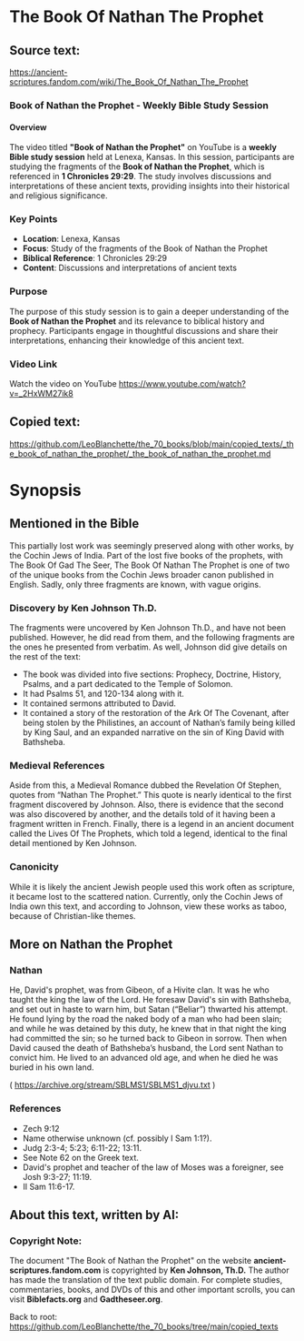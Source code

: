 # The Book Of Nathan The Prophet

## Source text:

https://ancient-scriptures.fandom.com/wiki/The_Book_Of_Nathan_The_Prophet

### Book of Nathan the Prophet - Weekly Bible Study Session

#### Overview

The video titled **"Book of Nathan the Prophet"** on YouTube is a **weekly Bible study session** held at Lenexa, Kansas. In this session, participants are studying the fragments of the **Book of Nathan the Prophet**, which is referenced in **1 Chronicles 29:29**. The study involves discussions and interpretations of these ancient texts, providing insights into their historical and religious significance.

### Key Points

- **Location**: Lenexa, Kansas
- **Focus**: Study of the fragments of the Book of Nathan the Prophet
- **Biblical Reference**: 1 Chronicles 29:29
- **Content**: Discussions and interpretations of ancient texts

### Purpose

The purpose of this study session is to gain a deeper understanding of the **Book of Nathan the Prophet** and its relevance to biblical history and prophecy. Participants engage in thoughtful discussions and share their interpretations, enhancing their knowledge of this ancient text.

### Video Link

Watch the video on YouTube https://www.youtube.com/watch?v=_2HxWM27ik8


## Copied text:

https://github.com/LeoBlanchette/the_70_books/blob/main/copied_texts/_the_book_of_nathan_the_prophet/_the_book_of_nathan_the_prophet.md


# Synopsis
## Mentioned in the Bible

This partially lost work was seemingly preserved along with other works, by the Cochin Jews of India. Part of the lost five books of the prophets, with The Book Of Gad The Seer, The Book Of Nathan The Prophet is one of two of the unique books from the Cochin Jews broader canon published in English. Sadly, only three fragments are known, with vague origins.

### Discovery by Ken Johnson Th.D.

The fragments were uncovered by Ken Johnson Th.D., and have not been published. However, he did read from them, and the following fragments are the ones he presented from verbatim. As well, Johnson did give details on the rest of the text:

- The book was divided into five sections: Prophecy, Doctrine, History, Psalms, and a part dedicated to the Temple of Solomon.
- It had Psalms 51, and 120-134 along with it.
- It contained sermons attributed to David.
- It contained a story of the restoration of the Ark Of The Covenant, after being stolen by the Philistines, an account of Nathan’s family being killed by King Saul, and an expanded narrative on the sin of King David with Bathsheba.

### Medieval References

Aside from this, a Medieval Romance dubbed the Revelation Of Stephen, quotes from “Nathan The Prophet.” This quote is nearly identical to the first fragment discovered by Johnson. Also, there is evidence that the second was also discovered by another, and the details told of it having been a fragment written in French. Finally, there is a legend in an ancient document called the Lives Of The Prophets, which told a legend, identical to the final detail mentioned by Ken Johnson.

### Canonicity

While it is likely the ancient Jewish people used this work often as scripture, it became lost to the scattered nation. Currently, only the Cochin Jews of India own this text, and according to Johnson, view these works as taboo, because of Christian-like themes.


## More on Nathan the Prophet

### Nathan

He, David's prophet, was from Gibeon, of a Hivite clan. It was he who taught the king the law of the Lord. He foresaw David's sin with Bathsheba, and set out in haste to warn him, but Satan (“Beliar”) thwarted his attempt. He found lying by the road the naked body of a man who had been slain; and while he was detained by this duty, he knew that in that night the king had committed the sin; so he turned back to Gibeon in sorrow. Then when David caused the death of Bathsheba’s husband, the Lord sent Nathan to convict him. He lived to an advanced old age, and when he died he was buried in his own land.

( https://archive.org/stream/SBLMS1/SBLMS1_djvu.txt )

### References

- Zech 9:12
- Name otherwise unknown (cf. possibly I Sam 1:1?).
- Judg 2:3-4; 5:23; 6:11-22; 13:11.
- See Note 62 on the Greek text.
- David's prophet and teacher of the law of Moses was a foreigner, see Josh 9:3-27; 11:19.
- II Sam 11:6-17.



## About this text, written by AI:

### Copyright Note:

The document "The Book of Nathan the Prophet" on the website **ancient-scriptures.fandom.com** is copyrighted by **Ken Johnson, Th.D.** The author has made the translation of the text public domain. For complete studies, commentaries, books, and DVDs of this and other important scrolls, you can visit **Biblefacts.org** and **Gadtheseer.org**.

Back to root: https://github.com/LeoBlanchette/the_70_books/tree/main/copied_texts
